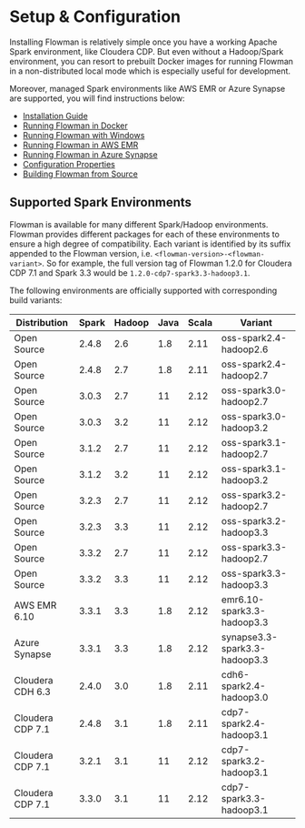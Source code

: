 # Setup & Configuration

Installing Flowman is relatively simple once you have a working Apache Spark environment, like Cloudera CDP. But even 
without a Hadoop/Spark environment, you can resort to prebuilt Docker images for running Flowman in a non-distributed 
local mode which is especially useful for development.

Moreover, managed Spark environments like AWS EMR or Azure Synapse are supported, you will find instructions below:

* [Installation Guide](installation.md)
* [Running Flowman in Docker](docker.md)
* [Running Flowman with Windows](windows.md)
* [Running Flowman in AWS EMR](emr.md)
* [Running Flowman in Azure Synapse](synapse.md)
* [Configuration Properties](config.md)
* [Building Flowman from Source](building.md)


## Supported Spark Environments
Flowman is available for many different Spark/Hadoop environments. Flowman provides different packages
for each of these environments to ensure a high degree of compatibility. Each variant is identified by its suffix
appended to the Flowman version, i.e. `<flowman-version>-<flowman-variant>`. So for example, the full version tag
of Flowman 1.2.0 for Cloudera CDP 7.1 and Spark 3.3 would be `1.2.0-cdp7-spark3.3-hadoop3.1`.

The following environments are officially supported with corresponding build variants:

| Distribution     | Spark | Hadoop | Java | Scala | Variant                       |
|------------------|-------|--------|------|-------|-------------------------------|
| Open Source      | 2.4.8 | 2.6    | 1.8  | 2.11  | oss-spark2.4-hadoop2.6        |
| Open Source      | 2.4.8 | 2.7    | 1.8  | 2.11  | oss-spark2.4-hadoop2.7        |
| Open Source      | 3.0.3 | 2.7    | 11   | 2.12  | oss-spark3.0-hadoop2.7        |
| Open Source      | 3.0.3 | 3.2    | 11   | 2.12  | oss-spark3.0-hadoop3.2        |
| Open Source      | 3.1.2 | 2.7    | 11   | 2.12  | oss-spark3.1-hadoop2.7        |
| Open Source      | 3.1.2 | 3.2    | 11   | 2.12  | oss-spark3.1-hadoop3.2        |
| Open Source      | 3.2.3 | 2.7    | 11   | 2.12  | oss-spark3.2-hadoop2.7        |
| Open Source      | 3.2.3 | 3.3    | 11   | 2.12  | oss-spark3.2-hadoop3.3        |
| Open Source      | 3.3.2 | 2.7    | 11   | 2.12  | oss-spark3.3-hadoop2.7        |
| Open Source      | 3.3.2 | 3.3    | 11   | 2.12  | oss-spark3.3-hadoop3.3        |
| AWS EMR 6.10     | 3.3.1 | 3.3    | 1.8  | 2.12  | emr6.10-spark3.3-hadoop3.3    |
| Azure Synapse    | 3.3.1 | 3.3    | 1.8  | 2.12  | synapse3.3-spark3.3-hadoop3.3 |
| Cloudera CDH 6.3 | 2.4.0 | 3.0    | 1.8  | 2.11  | cdh6-spark2.4-hadoop3.0       |
| Cloudera CDP 7.1 | 2.4.8 | 3.1    | 1.8  | 2.11  | cdp7-spark2.4-hadoop3.1       |
| Cloudera CDP 7.1 | 3.2.1 | 3.1    | 11   | 2.12  | cdp7-spark3.2-hadoop3.1       |
| Cloudera CDP 7.1 | 3.3.0 | 3.1    | 11   | 2.12  | cdp7-spark3.3-hadoop3.1       |
